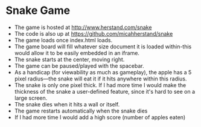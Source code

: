 # Snake Game

- The game is hosted at http://www.herstand.com/snake
- The code is also up at https://github.com/micahherstand/snake
- The game loads once index.html loads.
- The game board will fill whatever size document it is loaded within-this would allow it to be easily embedded in an iframe.
- The snake starts at the center, moving right.
- The game can be paused/played with the spacebar.
- As a handicap (for viewability as much as gameplay), the apple has a 5 pixel radius—the snake will eat it if it hits anywhere within this radius.
- The snake is only one pixel thick. If I had more time I would make the thickness of the snake a user-defined feature, since it's hard to see on a large screen.
- The snake dies when it hits a wall or itself.
- The game restarts automatically when the snake dies
- If I had more time I would add a high score (number of apples eaten)